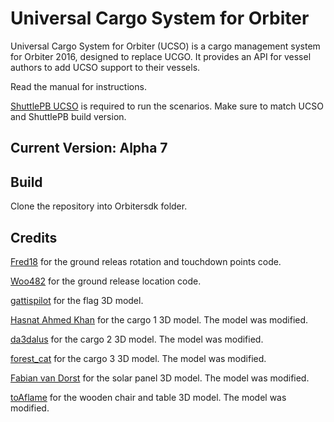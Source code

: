 # Universal Cargo System for Orbiter
Universal Cargo System for Orbiter (UCSO) is a cargo management system for Orbiter 2016, designed to replace UCGO.
It provides an API for vessel authors to add UCSO support to their vessels.

Read the manual for instructions.

[ShuttlePB UCSO](https://github.com/abdullah-radwan/ShuttlePB_UCSO) is required to run the scenarios. Make sure to match UCSO and ShuttlePB build version.

## Current Version: Alpha 7

## Build
Clone the repository into Orbitersdk folder.

## Credits
[Fred18](https://www.orbiter-forum.com/member.php?u=8871) for the ground releas rotation and touchdown points code.

[Woo482](https://www.orbiter-forum.com/member.php?u=195) for the ground release location code.

[gattispilot](https://www.orbiter-forum.com/member.php?u=27) for the flag 3D model.

[Hasnat Ahmed Khan](https://sketchfab.com/3d-models/container-92bd84031ebc4ddcbf3b3d3689c4bf31) for the cargo 1 3D model. The model was modified.

[da3dalus](https://sketchfab.com/3d-models/crate-5f4a1c3655e7430b9cb2d919fb6b760a) for the cargo 2 3D model. The model was modified.

[forest_cat](https://sketchfab.com/3d-models/sci-fi-props-1-cbd970aafa9d468994af03a6b7fa0017) for the cargo 3 3D model. The model was modified.

[Fabian van Dorst](https://sketchfab.com/3d-models/solar-panel-ff765abe2d324c91899541b43cc40c72) for the solar panel 3D model. The model was modified.

[toAflame](https://sketchfab.com/3d-models/wooden-chair-55153fc8b04143ad8f19fdb48b8061af) for the wooden chair and table 3D model. The model was modified.